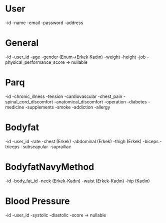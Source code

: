 # User 
-id
-name
-email
-password
-address

# General
-id
-user_id
-age
-gender (Enum->Erkek Kadın)
-weight
-height
-job
-physical_performance_score -> nullable

# Parq
-id
-chronic_illness
-tension
-cardiovascular
-chest_pain
-spinal_cord_discomfort
-anatomical_discomfort
-operation
-diabetes
-medicine
-supplements
-smoke
-addiction
-allergy


# Bodyfat
-id
-user_id
-rate
-chest (Erkek)
-abdominal (Erkek)
-thigh (Erkek)
-biceps
-triceps
-subscapular
-suprailiac

# BodyfatNavyMethod
-id
-body_fat_id
-neck (Erkek-Kadın)
-waist (Erkek-Kadın)
-hip (Kadın)


# Blood Pressure
-id
-user_id
-systolic
-diastolic
-score -> nullable




